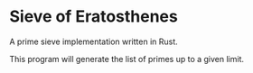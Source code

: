# Sieve of Eratosthenes

A prime sieve implementation written in Rust.

This program will generate the list of primes up to a given limit.
